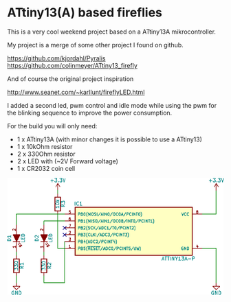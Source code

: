 # ATtiny13(A) based fireflies
This is a very cool weekend project based on a ATtiny13A mikrocontroller.

My project is a merge of some other project I found on github.

https://github.com/kjordahl/Pyralis  
https://github.com/colinmeyer/ATtiny13_firefly

And of course the original project inspiration

http://www.seanet.com/~karllunt/fireflyLED.html

I added a second led, pwm control and idle mode while using the pwm for the blinking sequence to improve the power consumption.

For the build you will only need:
- 1 x ATtiny13A (with minor changes it is possible to use a ATtiny13)
- 1 x 10kOhm resistor
- 2 x 330Ohm resistor
- 2 x LED with (~2V Forward voltage)
- 1 x CR2032 coin cell

![ATtin13a battery powered firefly simulation](schematic/firefly.png)
